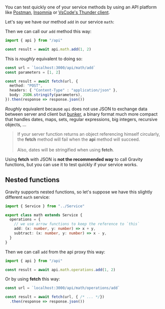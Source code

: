 You can test quickly one of your service methods by using an API platform like [Postman](https://www.postman.com/), [Insomnia](https://insomnia.rest/) or [VsCode's Thunder client](https://www.thunderclient.com/).

Let's say we have our method `add` in our service `math`:

Then we can call our `add` method this way:

```typescript
import { api } from "/api"

const result = await api.math.add(1, 2)
```

This is *roughly* equivalent to doing so:

```typescript
const url = `localhost:3000/api/math/add`
const parameters = [1, 2]

const result = await fetch(url, {
  method: "POST",
  headers: { "Content-Type" : "application/json" },
  body: JSON.stringify(parameters),
}).then(response => response.json())
```

*Roughly* equivalent because `api` does not use JSON to exchange data between server and client but [bunker](https://www.npmjs.com/package/bunker), a binary format much more compact that handles dates, maps, sets, regular expressions, big integers, recursive objects, ...

> If your server function returns an object referencing himself circularly, the **fetch** method will fail when the **api** method will succeed. <br><br>Also, dates will be stringified when using **fetch**.

Using **fetch** with JSON is **not the recommended way** to call Gravity functions, but you can use it to test quickly if your service works.

## Nested functions

Gravity supports nested functions, so let's suppose we have this slightly different `math` service:

```typescript
import { Service } from "../Service"

export class math extends Service {
  operations = {
    // we use arrow functions to keep the reference to `this`
    add: (x: number, y: number) => x + y,
    subtract: (x: number, y: number) => x - y,
  }
}
```

Then we can call `add` from the api proxy this way:

```typescript
import { api } from "/api"

const result = await api.math.operations.add(1, 2)
```

Or by using **fetch** this way:

```typescript
const url = `localhost:3000/api/math/operations/add`

const result = await fetch(url, { /* ... */})
  .then(response => response.json())
```

